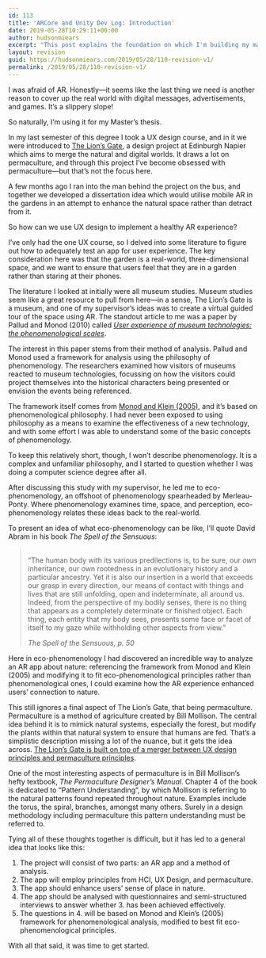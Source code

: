```yaml
---
id: 113
title: 'ARCore and Unity Dev Log: Introduction'
date: 2019-05-28T10:29:11+00:00
author: hudsonmiears
excerpt: "This post explains the foundation on which I'm building my master's thesis project, an ARCore app using Unity3D with a novel method of analysing UX."
layout: revision
guid: https://hudsonmiears.com/2019/05/28/110-revision-v1/
permalink: /2019/05/28/110-revision-v1/
---
```

I was afraid of AR. Honestly&#8212;it seems like the last thing we need is another reason to cover up the real world with digital messages, advertisements, and games. It&#8217;s a slippery slope!

So naturally, I&#8217;m using it for my Master&#8217;s thesis.

In my last semester of this degree I took a UX design course, and in it we were introduced to [The Lion&#8217;s Gate](http://blogs.napier.ac.uk/thelionsgate/), a design project at Edinburgh Napier which aims to merge the natural and digital worlds. It draws a lot on permaculture, and through this project I&#8217;ve become obsessed with permaculture&#8212;but that&#8217;s not the focus here.

A few months ago I ran into the man behind the project on the bus, and together we developed a dissertation idea which would utilise mobile AR in the gardens in an attempt to enhance the natural space rather than detract from it.

So how can we use UX design to implement a healthy AR experience?

I&#8217;ve only had the one UX course, so I delved into some literature to figure out how to adequately test an app for user experience. The key consideration here was that the garden is a real-world, three-dimensional space, and we want to ensure that users feel that they are in a garden rather than staring at their phones.

The literature I looked at initially were all museum studies. Museum studies seem like a great resource to pull from here&#8212;in a sense, The Lion&#8217;s Gate is a museum, and one of my supervisor&#8217;s ideas was to create a virtual guided tour of the space using AR. The standout article to me was a paper by Pallud and Monod (2010) called _[User experience of museum technologies: the phenomenological scales](https://www.researchgate.net/publication/45064223_User_experience_of_museum_technologies_The_phenomenological_scales)_. 

The interest in this paper stems from their method of analysis. Pallud and Monod used a framework for analysis using the philosophy of phenomenology. The researchers examined how visitors of museums reacted to museum technologies, focussing on how the visitors could project themselves into the historical characters being presented or envision the events being referenced.

The framework itself comes from [Monod and Klein (2005)](https://www.researchgate.net/publication/220891459_A_Phenomenological_Evaluation_Framework_for_Cultural_Heritage_Interpretation_From_e-HS_to_Heidegger%27s_Historicity), and it&#8217;s based on phenomenological philosophy. I had never been exposed to using philosophy as a means to examine the effectiveness of a new technology, and with some effort I was able to understand some of the basic concepts of phenomenology.

To keep this relatively short, though, I won&#8217;t describe phenomenology. It is a complex and unfamiliar philosophy, and I started to question whether I was doing a computer science degree after all.

After discussing this study with my supervisor, he led me to eco-phenomenology, an offshoot of phenomenology spearheaded by Merleau-Ponty. Where phenomenology examines time, space, and perception, eco-phenomenology relates these ideas back to the real-world.

To present an idea of what eco-phenomenology can be like, I&#8217;ll quote David Abram in his book _The Spell of the Sensuous_:

<blockquote class="wp-block-quote">
  <p>
    <br />&#8220;The human body with its various predilections is, to be sure, our <em>own</em> inheritance, our own rootedness in an evolutionary history and a particular ancestry. Yet it is also our insertion in a world that exceeds our grasp in every direction, our means of contact with things and lives that are still unfolding, open and indeterminate, all around us. Indeed, from the perspective of my bodily senses, there is no thing that appears as a completely determinate or finished object. Each thing, each entity that my body sees, presents some face or facet of itself to my gaze while withholding other aspects from view.&#8221;
  </p>
  
  <cite><em>The Spell of the Sensuous</em>, p. 50<br /></cite>
</blockquote>

Here in eco-phenomenology I had discovered an incredible way to analyze an AR app about nature: referencing the framework from Monod and Klein (2005) and modifying it to fit eco-phenomenological principles rather than phenomenological ones, I could examine how the AR experience enhanced users&#8217; connection to nature.

This still ignores a final aspect of The Lion&#8217;s Gate, that being permaculture. Permaculture is a method of agriculture created by Bill Mollison. The central idea behind it is to mimick natural systems, especially the forest, but modify the plants within that natural system to ensure that humans are fed. That&#8217;s a simplistic description missing a lot of the nuance, but it gets the idea across. [The Lion&#8217;s Gate is built on top of a merger between UX design principles and permaculture principles](https://ewic.bcs.org/upload/pdf/ewic_hci17_sp_paper20.pdf). 

One of the most interesting aspects of permaculture is in Bill Mollison&#8217;s hefty textbook, _The Permaculture Designer&#8217;s Manual_. Chapter 4 of the book is dedicated to &#8220;Pattern Understanding&#8221;, by which Mollison is referring to the natural patterns found repeated throughout nature. Examples include the torus, the spiral, branches, amongst many others. Surely in a design methodology including permaculture this pattern understanding must be referred to.

Tying all of these thoughts together is difficult, but it has led to a general idea that looks like this:

  1. The project will consist of two parts: an AR app and a method of analysis.
  2. The app will employ principles from HCI, UX Design, and permaculture.
  3. The app should enhance users&#8217; sense of place in nature.
  4. The app should be analysed with questionnaires and semi-structured interviews to answer whether 3. has been achieved effectively.
  5. The questions in 4. will be based on Monod and Klein&#8217;s (2005) framework for phenomenological analysis, modified to best fit eco-phenomenological principles.

With all that said, it was time to get started.